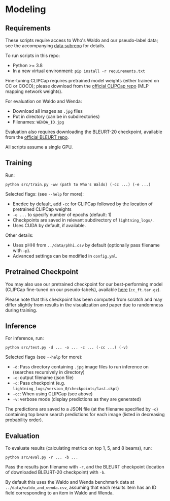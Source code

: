 # Modeling

## Requirements

These scripts require access to Who's Waldo and our pseudo-label data; see the accompanying [data subrepo](../data) for details.

To run scripts in this repo:
* Python >= 3.8
* In a new virtual environment: `pip install -r requirements.txt`

Fine-tuning CLIPCap requires pretrained model weights (either trained on CC or COCO); please download from the [official CLIPCap repo](https://github.com/rmokady/CLIP_prefix_caption) (MLP mapping network weights).

For evaluation on Waldo and Wenda:
* Download all images as `.jpg` files
* Put in directory (can be in subdirectories)
* Filenames: `WENDA_ID.jpg`

Evaluation also requires downloading the BLEURT-20 checkpoint, available from the [official BLEURT repo](https://github.com/google-research/bleurt).

All scripts assume a single GPU.

## Training

Run:
```
python src/train.py -ww (path to Who's Waldo) (-cc ...) (-e ...)
```

Selected flags: (see `--help` for more):
* Encdec by default, add `-cc` for CLIPCap followed by the location of pretrained CLIPCap weights
* `-e ...` to specify number of epochs (default: 1)
* Checkpoints are saved in relevant subdirectory of `lightning_logs/`.
* Uses CUDA by default, if available.

Other details:
* Uses pHHI from `../data/phhi.csv` by default (optionally pass filename with `-p`).
* Advanced settings can be modified in `config.yml`.

## Pretrained Checkpoint

You may also use our pretrained checkpoint for our best-performing model (CLIPCap fine-tuned on our pseudo-labels), available [here](https://drive.google.com/drive/folders/1kZqjVPFnztWJeedSJ6FyOUZsZyLM7mi5?usp=sharing) (`cc_ft.tar.gz`).

Please note that this checkpoint has been computed from scratch and may differ slightly from results in the visualization and paper due to randomness during training.

## Inference

For inference, run:
```
python src/test.py -d ... -o ... -c ... (-cc ...) (-v) 
```

Selected flags (see `--help` for more):
* `-d`: Pass directory containing `.jpg` image files to run inference on (searches recursively in directory)
* `-o`: output filename (json file)
* `-c`: Pass checkpoint (e.g. `lightning_logs/version_0/checkpoints/last.ckpt`)
* `-cc`: When using CLIPCap (see above)
* `-v`: verbose mode (display predictions as they are generated)

The predictions are saved to a JSON file (at the filename specified by `-o`) containing top beam search predictions for each image (listed in decreasing probability order).

## Evaluation

To evaluate results (calculating metrics on top 1, 5, and 8 beams), run:

```
python src/eval.py -r ... -b ...
```

Pass the results json filename with `-r`, and the BLEURT checkpoint (location of downloaded BLEURT-20 checkpoint) with `-b`.

By default this uses the Waldo and Wenda benchmark data at `../data/waldo_and_wenda.csv`, assuming that each results item has an ID field corresponding to an item in Waldo and Wenda.